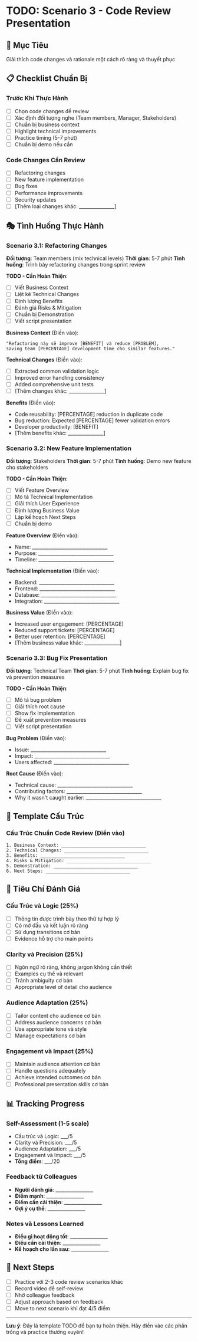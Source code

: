 # TODO: Scenario 3 - Code Review Presentation

## 🎯 Mục Tiêu
Giải thích code changes và rationale một cách rõ ràng và thuyết phục

## 📋 Checklist Chuẩn Bị

### Trước Khi Thực Hành
- [ ] Chọn code changes để review
- [ ] Xác định đối tượng nghe (Team members, Manager, Stakeholders)
- [ ] Chuẩn bị business context
- [ ] Highlight technical improvements
- [ ] Practice timing (5-7 phút)
- [ ] Chuẩn bị demo nếu cần

### Code Changes Cần Review
- [ ] Refactoring changes
- [ ] New feature implementation
- [ ] Bug fixes
- [ ] Performance improvements
- [ ] Security updates
- [ ] [Thêm loại changes khác: _______________]

## 🎭 Tình Huống Thực Hành

### Scenario 3.1: Refactoring Changes
**Đối tượng**: Team members (mix technical levels)
**Thời gian**: 5-7 phút
**Tình huống**: Trình bày refactoring changes trong sprint review

**TODO - Cần Hoàn Thiện**:
- [ ] Viết Business Context
- [ ] Liệt kê Technical Changes
- [ ] Định lượng Benefits
- [ ] Đánh giá Risks & Mitigation
- [ ] Chuẩn bị Demonstration
- [ ] Viết script presentation

**Business Context** (Điền vào):
```
"Refactoring này sẽ improve [BENEFIT] và reduce [PROBLEM], 
saving team [PERCENTAGE] development time cho similar features."
```

**Technical Changes** (Điền vào):
- [ ] Extracted common validation logic
- [ ] Improved error handling consistency
- [ ] Added comprehensive unit tests
- [ ] [Thêm changes khác: _______________]

**Benefits** (Điền vào):
- Code reusability: [PERCENTAGE] reduction in duplicate code
- Bug reduction: Expected [PERCENTAGE] fewer validation errors
- Developer productivity: [BENEFIT]
- [Thêm benefits khác: _______________]

### Scenario 3.2: New Feature Implementation
**Đối tượng**: Stakeholders
**Thời gian**: 5-7 phút
**Tình huống**: Demo new feature cho stakeholders

**TODO - Cần Hoàn Thiện**:
- [ ] Viết Feature Overview
- [ ] Mô tả Technical Implementation
- [ ] Giải thích User Experience
- [ ] Định lượng Business Value
- [ ] Lập kế hoạch Next Steps
- [ ] Chuẩn bị demo

**Feature Overview** (Điền vào):
- Name: ________________________________
- Purpose: ________________________________
- Timeline: ________________________________

**Technical Implementation** (Điền vào):
- Backend: ________________________________
- Frontend: ________________________________
- Database: ________________________________
- Integration: ________________________________

**Business Value** (Điền vào):
- Increased user engagement: [PERCENTAGE]
- Reduced support tickets: [PERCENTAGE]
- Better user retention: [PERCENTAGE]
- [Thêm business value khác: _______________]

### Scenario 3.3: Bug Fix Presentation
**Đối tượng**: Technical Team
**Thời gian**: 5-7 phút
**Tình huống**: Explain bug fix và prevention measures

**TODO - Cần Hoàn Thiện**:
- [ ] Mô tả bug problem
- [ ] Giải thích root cause
- [ ] Show fix implementation
- [ ] Đề xuất prevention measures
- [ ] Viết script presentation

**Bug Problem** (Điền vào):
- Issue: ________________________________
- Impact: ________________________________
- Users affected: ________________________________

**Root Cause** (Điền vào):
- Technical cause: ________________________________
- Contributing factors: ________________________________
- Why it wasn't caught earlier: ________________________________

## 📝 Template Cấu Trúc

### Cấu Trúc Chuẩn Code Review (Điền vào)
```
1. Business Context: ________________________________
2. Technical Changes: ________________________________
3. Benefits: ________________________________
4. Risks & Mitigation: ________________________________
5. Demonstration: ________________________________
6. Next Steps: ________________________________
```

## 🎯 Tiêu Chí Đánh Giá

### Cấu Trúc và Logic (25%)
- [ ] Thông tin được trình bày theo thứ tự hợp lý
- [ ] Có mở đầu và kết luận rõ ràng
- [ ] Sử dụng transitions cơ bản
- [ ] Evidence hỗ trợ cho main points

### Clarity và Precision (25%)
- [ ] Ngôn ngữ rõ ràng, không jargon không cần thiết
- [ ] Examples cụ thể và relevant
- [ ] Tránh ambiguity cơ bản
- [ ] Appropriate level of detail cho audience

### Audience Adaptation (25%)
- [ ] Tailor content cho audience cơ bản
- [ ] Address audience concerns cơ bản
- [ ] Use appropriate tone và style
- [ ] Manage expectations cơ bản

### Engagement và Impact (25%)
- [ ] Maintain audience attention cơ bản
- [ ] Handle questions adequately
- [ ] Achieve intended outcomes cơ bản
- [ ] Professional presentation skills cơ bản

## 📊 Tracking Progress

### Self-Assessment (1-5 scale)
- Cấu trúc và Logic: ___/5
- Clarity và Precision: ___/5
- Audience Adaptation: ___/5
- Engagement và Impact: ___/5
- **Tổng điểm**: ___/20

### Feedback từ Colleagues
- **Người đánh giá**: ________________
- **Điểm mạnh**: ________________
- **Điểm cần cải thiện**: ________________
- **Gợi ý cụ thể**: ________________

### Notes và Lessons Learned
- **Điều gì hoạt động tốt**: ________________
- **Điều cần cải thiện**: ________________
- **Kế hoạch cho lần sau**: ________________

## 🚀 Next Steps
- [ ] Practice với 2-3 code review scenarios khác
- [ ] Record video để self-review
- [ ] Nhờ colleague feedback
- [ ] Adjust approach based on feedback
- [ ] Move to next scenario khi đạt 4/5 điểm

---

**Lưu ý**: Đây là template TODO để bạn tự hoàn thiện. Hãy điền vào các phần trống và practice thường xuyên!
